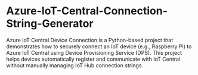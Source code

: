 # Azure-IoT-Central-Connection-String-Generator
Azure IoT Central Device Connection is a Python-based project that demonstrates how to securely connect an IoT device (e.g., Raspberry Pi) to Azure IoT Central using Device Provisioning Service (DPS). This project helps devices automatically register and communicate with IoT Central without manually managing IoT Hub connection strings.
